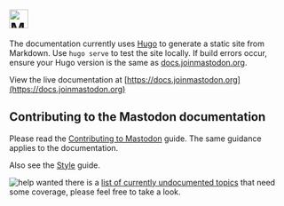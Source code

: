 <h1><picture>
  <source media="(prefers-color-scheme: dark)" srcset="https://github.com/mastodon/mastodon/raw/main/lib/assets/wordmark.dark.png?raw=true">
  <source media="(prefers-color-scheme: light)" srcset="https://github.com/mastodon/mastodon/raw/main/lib/assets/wordmark.light.png?raw=true">
  <img alt="Mastodon" src="https://github.com/mastodon/mastodon/raw/mainlib/assets/wordmark.light.png?raw=true" height="34">
</picture></h1>

The documentation currently uses [Hugo](https://github.com/gohugoio/hugo) to generate a static site from Markdown. Use `hugo serve` to test the site locally. If build errors occur, ensure your Hugo version is the same as [docs.joinmastodon.org](https://github.com/mastodon/documentation/blob/main/.github/workflows/deploy.yml#L43).

View the live documentation at [https://docs.joinmastodon.org](https://docs.joinmastodon.org)

## Contributing to the Mastodon documentation

Please read the [Contributing to Mastodon](https://github.com/mastodon/.github/blob/main/CONTRIBUTING.md) guide. The same guidance applies to the documentation.

Also see the [Style](./DOCSTYLE.md) guide.

![help wanted](https://img.shields.io/badge/help_wanted-8A2BE2) there is a [list of currently undocumented topics](https://github.com/mastodon/documentation/issues/1211) that need some coverage, please feel free to take a look.
